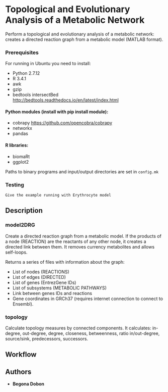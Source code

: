 # Topological and Evolutionary Analysis of a Metabolic Network

Perform a topological and evolutionary analysis of a metabolic network: 
creates a directed reaction graph from a metabolic model (MATLAB format).


### Prerequisites

For running in Ubuntu you need to install:

* Python 2.7.12
* R 3.4.1
* awk
* gzip
* bedtools intersectBed http://bedtools.readthedocs.io/en/latest/index.html

#### Python modules (install with pip install module):

* cobrapy https://github.com/opencobra/cobrapy
* networkx
* pandas


#### R libraries:

* biomaRt
* ggplot2

Paths to binary programs and input/output directories are set in `config.mk`

### Testing 

```
Give the example running with Erythrocyte model

```

## Description

### model2DRG	

Create a directed reaction graph from a metabolic model.
If the products of a node (REACTION) are the reactants of any other node,
it creates a directed link between them.
It removes currency metabolites and allows self-loops.

Returns a series of files with information about the graph:

* List of nodes (REACTIONS)
* List of edges (DIRECTED)
* List of genes (EntrezGene IDs)
* List of subsystems (METABOLIC PATHWAYS)
* Link between genes IDs and reactions
* Gene coordinates in GRCh37 (requires internet connection to connect to Ensembl).


### topology	

Calculate topology measures by connected components.
It calculates: in-degree, out-degree, degree, closeness, betweenness, ratio in/out-degree, 
source/sink, predecessors, successors.



## Workflow






## Authors

* **Begona Dobon** 

